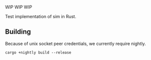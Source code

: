 WIP WIP WIP

Test implementation of sim in Rust.

## Building

Because of unix socket peer credentials, we currently require nightly.

```
cargo +nightly build --release
```

